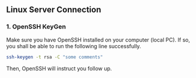 ## Linux Server Connection

### 1.  OpenSSH KeyGen
Make sure you have OpenSSH installed on your computer (local PC).
If so, you shall be able to run the following line successfully.

```bash
ssh-keygen -t rsa -C "some comments"
```

Then, OpenSSH will instruct you follow up.